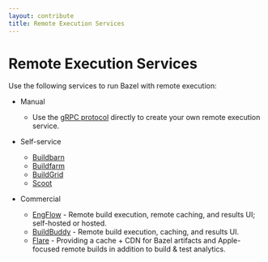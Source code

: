 ```yaml
---
layout: contribute
title: Remote Execution Services
---
```


# Remote Execution Services

Use the following services to run Bazel with remote execution:

*   Manual

    * Use the [gRPC protocol](https://github.com/bazelbuild/remote-apis)
      directly to create your own remote execution service.

*   Self-service

    * [Buildbarn](https://github.com/buildbarn)
    * [Buildfarm](https://github.com/bazelbuild/bazel-buildfarm)
    * [BuildGrid](https://gitlab.com/BuildGrid/buildgrid)
    * [Scoot](https://github.com/twitter/scoot)

*   Commercial

    * [EngFlow](https://www.engflow.com) - Remote build execution, remote caching, and results UI; self-hosted or hosted.
    * [BuildBuddy](https://www.buildbuddy.io) - Remote build execution,
      caching, and results UI.
    * [Flare](https://www.flare.build) - Providing a cache + CDN for Bazel
      artifacts and Apple-focused remote builds in addition to build & test analytics.
